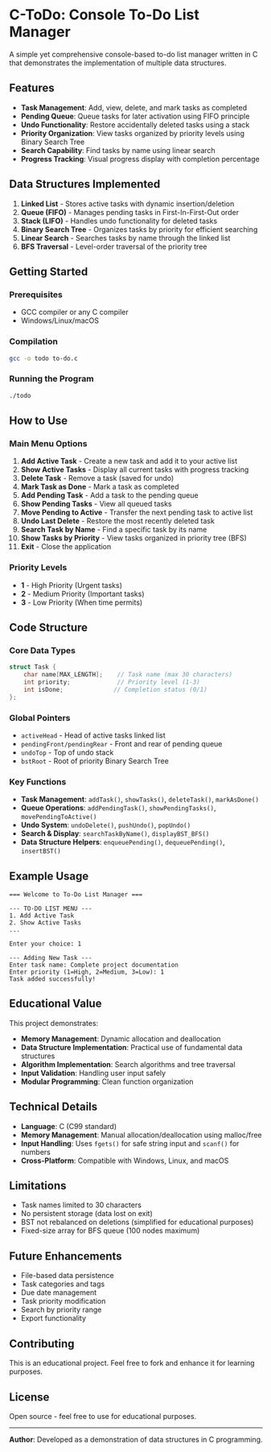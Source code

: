 # C-ToDo: Console To-Do List Manager

A simple yet comprehensive console-based to-do list manager written in C that demonstrates the implementation of multiple data structures.

## Features

- **Task Management**: Add, view, delete, and mark tasks as completed
- **Pending Queue**: Queue tasks for later activation using FIFO principle
- **Undo Functionality**: Restore accidentally deleted tasks using a stack
- **Priority Organization**: View tasks organized by priority levels using Binary Search Tree
- **Search Capability**: Find tasks by name using linear search
- **Progress Tracking**: Visual progress display with completion percentage

## Data Structures Implemented

1. **Linked List** - Stores active tasks with dynamic insertion/deletion
2. **Queue (FIFO)** - Manages pending tasks in First-In-First-Out order
3. **Stack (LIFO)** - Handles undo functionality for deleted tasks
4. **Binary Search Tree** - Organizes tasks by priority for efficient searching
5. **Linear Search** - Searches tasks by name through the linked list
6. **BFS Traversal** - Level-order traversal of the priority tree

## Getting Started

### Prerequisites

- GCC compiler or any C compiler
- Windows/Linux/macOS

### Compilation

```bash
gcc -o todo to-do.c
```

### Running the Program

```bash
./todo
```

## How to Use

### Main Menu Options

1. **Add Active Task** - Create a new task and add it to your active list
2. **Show Active Tasks** - Display all current tasks with progress tracking
3. **Delete Task** - Remove a task (saved for undo)
4. **Mark Task as Done** - Mark a task as completed
5. **Add Pending Task** - Add a task to the pending queue
6. **Show Pending Tasks** - View all queued tasks
7. **Move Pending to Active** - Transfer the next pending task to active list
8. **Undo Last Delete** - Restore the most recently deleted task
9. **Search Task by Name** - Find a specific task by its name
10. **Show Tasks by Priority** - View tasks organized in priority tree (BFS)
11. **Exit** - Close the application

### Priority Levels

- **1** - High Priority (Urgent tasks)
- **2** - Medium Priority (Important tasks)
- **3** - Low Priority (When time permits)

## Code Structure

### Core Data Types

```c
struct Task {
    char name[MAX_LENGTH];    // Task name (max 30 characters)
    int priority;             // Priority level (1-3)
    int isDone;              // Completion status (0/1)
};
```

### Global Pointers

- `activeHead` - Head of active tasks linked list
- `pendingFront/pendingRear` - Front and rear of pending queue
- `undoTop` - Top of undo stack
- `bstRoot` - Root of priority Binary Search Tree

### Key Functions

- **Task Management**: `addTask()`, `showTasks()`, `deleteTask()`, `markAsDone()`
- **Queue Operations**: `addPendingTask()`, `showPendingTasks()`, `movePendingToActive()`
- **Undo System**: `undoDelete()`, `pushUndo()`, `popUndo()`
- **Search & Display**: `searchTaskByName()`, `displayBST_BFS()`
- **Data Structure Helpers**: `enqueuePending()`, `dequeuePending()`, `insertBST()`

## Example Usage

```
=== Welcome to To-Do List Manager ===

--- TO-DO LIST MENU ---
1. Add Active Task
2. Show Active Tasks
...

Enter your choice: 1

--- Adding New Task ---
Enter task name: Complete project documentation
Enter priority (1=High, 2=Medium, 3=Low): 1
Task added successfully!
```

## Educational Value

This project demonstrates:

- **Memory Management**: Dynamic allocation and deallocation
- **Data Structure Implementation**: Practical use of fundamental data structures
- **Algorithm Implementation**: Search algorithms and tree traversal
- **Input Validation**: Handling user input safely
- **Modular Programming**: Clean function organization

## Technical Details

- **Language**: C (C99 standard)
- **Memory Management**: Manual allocation/deallocation using malloc/free
- **Input Handling**: Uses `fgets()` for safe string input and `scanf()` for numbers
- **Cross-Platform**: Compatible with Windows, Linux, and macOS

## Limitations

- Task names limited to 30 characters
- No persistent storage (data lost on exit)
- BST not rebalanced on deletions (simplified for educational purposes)
- Fixed-size array for BFS queue (100 nodes maximum)

## Future Enhancements

- File-based data persistence
- Task categories and tags
- Due date management
- Task priority modification
- Search by priority range
- Export functionality

## Contributing

This is an educational project. Feel free to fork and enhance it for learning purposes.

## License

Open source - feel free to use for educational purposes.

---

**Author**: Developed as a demonstration of data structures in C programming.
